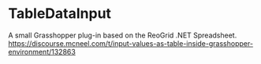 # TableDataInput
A small Grasshopper plug-in based on the ReoGrid .NET Spreadsheet.
https://discourse.mcneel.com/t/input-values-as-table-inside-grasshopper-environment/132863
